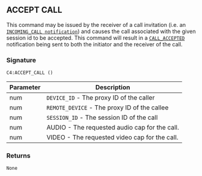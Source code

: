 ## ACCEPT CALL

This command may be issued by the receiver of a call invitation (i.e. an [`INCOMING_CALL notification`][1]) and causes the call associated with the given session id to be accepted. This command will result in a [`CALL_ACCEPTED`][2] notification being sent to both the initiator and the receiver of the call.


### Signature

`C4:ACCEPT_CALL ()`


| Parameter | Description |
| --- | --- |
| num | `DEVICE_ID` - The proxy ID of the caller |
| num | `REMOTE_DEVICE` - The proxy ID of the callee |
| num|  `SESSION_ID` - The session ID of the call |
| num | AUDIO - The requested audio cap for the call. |
| num | VIDEO - The requested video cap for the call. |


### Returns

`None`

[1]:	https://control4.github.io/docs-driverworks-proxyprotocol/#incoming-call
[2]:	https://control4.github.io/docs-driverworks-proxyprotocol/#call-accepted